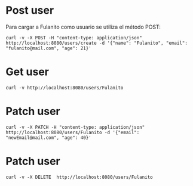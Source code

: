 # Post user

Para cargar a Fulanito como usuario se utiliza el método POST: 
```
curl -v -X POST -H "content-type: application/json" http://localhost:8080/users/create -d '{"name": "Fulanito", "email": "fulanito@mail.com", "age": 21}'
```

# Get user

```
curl -v http://localhost:8080/users/Fulanito
```

# Patch user

```
curl -v -X PATCH -H "content-type: application/json" http://localhost:8080/users/Fulanito -d '{"email": "newEmail@mail.com", "age": 40}'
```

# Patch user

```
curl -v -X DELETE  http://localhost:8080/users/Fulanito
```
